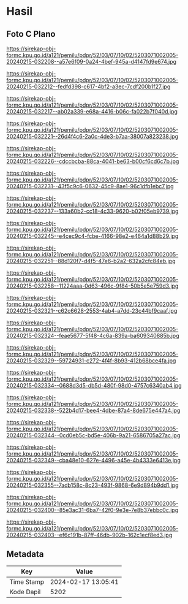# Hasil

## Foto C Plano

https://sirekap-obj-formc.kpu.go.id/a121/pemilu/pdpr/52/03/07/10/02/5203071002005-20240215-032208--a57e6f09-0a24-4bef-945a-d4147fd9e674.jpg

https://sirekap-obj-formc.kpu.go.id/a121/pemilu/pdpr/52/03/07/10/02/5203071002005-20240215-032212--fedfd398-c617-4bf2-a3ec-7cdf200b1f27.jpg

https://sirekap-obj-formc.kpu.go.id/a121/pemilu/pdpr/52/03/07/10/02/5203071002005-20240215-032217--ab02a339-e68a-4416-b06c-fa022b7f040d.jpg

https://sirekap-obj-formc.kpu.go.id/a121/pemilu/pdpr/52/03/07/10/02/5203071002005-20240215-032221--26d4f4c6-2a0c-4de3-b7aa-38007a823238.jpg

https://sirekap-obj-formc.kpu.go.id/a121/pemilu/pdpr/52/03/07/10/02/5203071002005-20240215-032226--cdccbcba-88ca-4041-be63-b00cf6cd6c7b.jpg

https://sirekap-obj-formc.kpu.go.id/a121/pemilu/pdpr/52/03/07/10/02/5203071002005-20240215-032231--43f5c9c6-0632-45c9-8ae1-96c1dfb1ebc7.jpg

https://sirekap-obj-formc.kpu.go.id/a121/pemilu/pdpr/52/03/07/10/02/5203071002005-20240215-032237--133a60b2-cc18-4c33-9620-b02f05eb9739.jpg

https://sirekap-obj-formc.kpu.go.id/a121/pemilu/pdpr/52/03/07/10/02/5203071002005-20240215-032245--e4cec9c4-fcbe-4166-98e2-e464a1d88b29.jpg

https://sirekap-obj-formc.kpu.go.id/a121/pemilu/pdpr/52/03/07/10/02/5203071002005-20240215-032251--88d120f7-d4f5-47e6-b2a2-632a2cfc84eb.jpg

https://sirekap-obj-formc.kpu.go.id/a121/pemilu/pdpr/52/03/07/10/02/5203071002005-20240215-032258--11224aaa-0d63-496c-9f84-50b5e5e759d3.jpg

https://sirekap-obj-formc.kpu.go.id/a121/pemilu/pdpr/52/03/07/10/02/5203071002005-20240215-032321--c62c6628-2553-4ab4-a7dd-23c44bf9caaf.jpg

https://sirekap-obj-formc.kpu.go.id/a121/pemilu/pdpr/52/03/07/10/02/5203071002005-20240215-032324--feae5677-5f48-4c6a-839a-ba609340885b.jpg

https://sirekap-obj-formc.kpu.go.id/a121/pemilu/pdpr/52/03/07/10/02/5203071002005-20240215-032329--59724931-c272-4f4f-8b93-412b68bce4fa.jpg

https://sirekap-obj-formc.kpu.go.id/a121/pemilu/pdpr/52/03/07/10/02/5203071002005-20240215-032334--0688d3d5-db5d-480f-98d0-4757c6340ab4.jpg

https://sirekap-obj-formc.kpu.go.id/a121/pemilu/pdpr/52/03/07/10/02/5203071002005-20240215-032338--522b4d17-bee4-4dbe-87a4-8de675e447a4.jpg

https://sirekap-obj-formc.kpu.go.id/a121/pemilu/pdpr/52/03/07/10/02/5203071002005-20240215-032344--0cd0eb5c-bd5e-406b-9a21-6586705a27ac.jpg

https://sirekap-obj-formc.kpu.go.id/a121/pemilu/pdpr/52/03/07/10/02/5203071002005-20240215-032349--cba48e10-627e-4496-a45e-4b4333e6413e.jpg

https://sirekap-obj-formc.kpu.go.id/a121/pemilu/pdpr/52/03/07/10/02/5203071002005-20240215-032355--7adb158c-8c23-493f-9868-6e9d894b9dd1.jpg

https://sirekap-obj-formc.kpu.go.id/a121/pemilu/pdpr/52/03/07/10/02/5203071002005-20240215-032400--85e3ac31-6ba7-42f0-9e3e-7e8b37ebbc0c.jpg

https://sirekap-obj-formc.kpu.go.id/a121/pemilu/pdpr/52/03/07/10/02/5203071002005-20240215-032403--ef6c191b-87ff-46db-902b-162c1ecf8ed3.jpg


## Metadata

| Key        | Value               |
| ---------- | ------------------- |
| Time Stamp | 2024-02-17 13:05:41 |
| Kode Dapil | 5202                |



